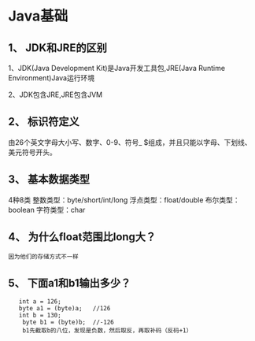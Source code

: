 # Java基础
## 1、 JDK和JRE的区别
 1、JDK(Java Development Kit)是Java开发工具包,JRE(Java Runtime Environment)Java运行环境
 
 2、JDK包含JRE,JRE包含JVM
## 2、 标识符定义
 由26个英文字母大小写、数字、0-9、符号_  $组成，并且只能以字母、下划线、美元符号开头。
## 3、 基本数据类型
   4种8类
   整数类型：byte/short/int/long
   浮点类型：float/double
   布尔类型：boolean
   字符类型：char
## 4、 为什么float范围比long大？
    因为他们的存储方式不一样
## 5、 下面a1和b1输出多少？
       int a = 126;
       byte a1 = (byte)a;   //126
       int b = 130;
        byte b1 = (byte)b;  //-126
        b1先截取b的八位，发现是负数，然后取反，再取补码（反码+1）
        
    
